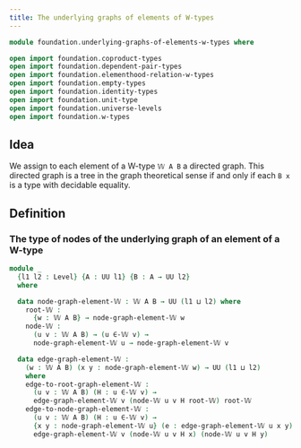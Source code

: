 ```yaml
---
title: The underlying graphs of elements of W-types
---
```


```agda
module foundation.underlying-graphs-of-elements-w-types where

open import foundation.coproduct-types
open import foundation.dependent-pair-types
open import foundation.elementhood-relation-w-types
open import foundation.empty-types
open import foundation.identity-types
open import foundation.unit-type
open import foundation.universe-levels
open import foundation.w-types
```

## Idea

We assign to each element of a W-type `𝕎 A B` a directed graph. This directed graph is a tree in the graph theoretical sense if and only if each `B x` is a type with decidable equality.


## Definition

### The type of nodes of the underlying graph of an element of a W-type

```agda
module _
  {l1 l2 : Level} {A : UU l1} {B : A → UU l2}
  where

  data node-graph-element-𝕎 : 𝕎 A B → UU (l1 ⊔ l2) where
    root-𝕎 :
      {w : 𝕎 A B} → node-graph-element-𝕎 w
    node-𝕎 :
      (u v : 𝕎 A B) → (u ∈-𝕎 v) →
      node-graph-element-𝕎 u → node-graph-element-𝕎 v

  data edge-graph-element-𝕎 :
    (w : 𝕎 A B) (x y : node-graph-element-𝕎 w) → UU (l1 ⊔ l2)
    where
    edge-to-root-graph-element-𝕎 :
      (u v : 𝕎 A B) (H : u ∈-𝕎 v) →
      edge-graph-element-𝕎 v (node-𝕎 u v H root-𝕎) root-𝕎
    edge-to-node-graph-element-𝕎 :
      (u v : 𝕎 A B) (H : u ∈-𝕎 v) →
      {x y : node-graph-element-𝕎 u} (e : edge-graph-element-𝕎 u x y) →
      edge-graph-element-𝕎 v (node-𝕎 u v H x) (node-𝕎 u v H y)
```
